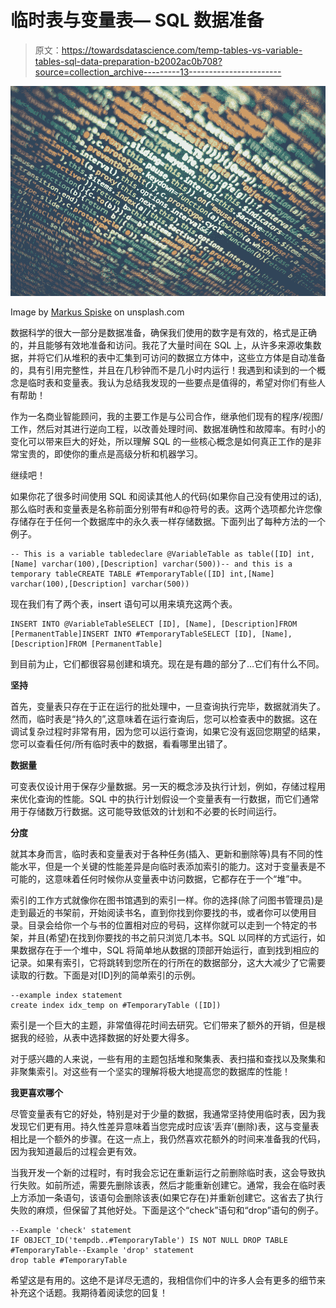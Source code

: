 # 临时表与变量表— SQL 数据准备

> 原文：<https://towardsdatascience.com/temp-tables-vs-variable-tables-sql-data-preparation-b2002ac0b708?source=collection_archive---------13----------------------->

![](img/b453f50d54f5244ef8f4d8878fc7eda0.png)

Image by [Markus Spiske](https://unsplash.com/@markusspiske) on unsplash.com

数据科学的很大一部分是数据准备，确保我们使用的数字是有效的，格式是正确的，并且能够有效地准备和访问。我花了大量时间在 SQL 上，从许多来源收集数据，并将它们从堆积的表中汇集到可访问的数据立方体中，这些立方体是自动准备的，具有引用完整性，并且在几秒钟而不是几小时内运行！我遇到和读到的一个概念是临时表和变量表。我认为总结我发现的一些要点是值得的，希望对你们有些人有帮助！

作为一名商业智能顾问，我的主要工作是与公司合作，继承他们现有的程序/视图/工作，然后对其进行逆向工程，以改善处理时间、数据准确性和故障率。有时小的变化可以带来巨大的好处，所以理解 SQL 的一些核心概念是如何真正工作的是非常宝贵的，即使你的重点是高级分析和机器学习。

继续吧！

如果你花了很多时间使用 SQL 和阅读其他人的代码(如果你自己没有使用过的话),那么临时表和变量表是名称前面分别带有#和@符号的表。这两个选项都允许您像存储存在于任何一个数据库中的永久表一样存储数据。下面列出了每种方法的一个例子。

```
-- This is a variable tabledeclare @VariableTable as table([ID] int,[Name] varchar(100),[Description] varchar(500))-- and this is a temporary tableCREATE TABLE #TemporaryTable([ID] int,[Name] varchar(100),[Description] varchar(500))
```

现在我们有了两个表，insert 语句可以用来填充这两个表。

```
INSERT INTO @VariableTableSELECT [ID], [Name], [Description]FROM [PermanentTable]INSERT INTO #TemporaryTableSELECT [ID], [Name], [Description]FROM [PermanentTable]
```

到目前为止，它们都很容易创建和填充。现在是有趣的部分了…它们有什么不同。

**坚持**

首先，变量表只存在于正在运行的批处理中，一旦查询执行完毕，数据就消失了。然而，临时表是“持久的”,这意味着在运行查询后，您可以检查表中的数据。这在调试复杂过程时非常有用，因为您可以运行查询，如果它没有返回您期望的结果，您可以查看任何/所有临时表中的数据，看看哪里出错了。

**数据量**

可变表仅设计用于保存少量数据。另一天的概念涉及执行计划，例如，存储过程用来优化查询的性能。SQL 中的执行计划假设一个变量表有一行数据，而它们通常用于存储数万行数据。这可能导致低效的计划和不必要的长时间运行。

**分度**

就其本身而言，临时表和变量表对于各种任务(插入、更新和删除等)具有不同的性能水平，但是一个关键的性能差异是向临时表添加索引的能力。这对于变量表是不可能的，这意味着任何时候你从变量表中访问数据，它都存在于一个“堆”中。

索引的工作方式就像你在图书馆遇到的索引一样。你的选择(除了问图书管理员)是走到最近的书架前，开始阅读书名，直到你找到你要找的书，或者你可以使用目录。目录会给你一个与书的位置相对应的号码，这样你就可以走到一个特定的书架，并且(希望)在找到你要找的书之前只浏览几本书。SQL 以同样的方式运行，如果数据存在于一个堆中，SQL 将简单地从数据的顶部开始运行，直到找到相应的记录。如果有索引，它将跳转到您所在的行所在的数据部分，这大大减少了它需要读取的行数。下面是对[ID]列的简单索引的示例。

```
--example index statement
create index idx_temp on #TemporaryTable ([ID])
```

索引是一个巨大的主题，非常值得花时间去研究。它们带来了额外的开销，但是根据我的经验，从表中选择数据的好处要大得多。

对于感兴趣的人来说，一些有用的主题包括堆和聚集表、表扫描和查找以及聚集和非聚集索引。对这些有一个坚实的理解将极大地提高您的数据库的性能！

**我更喜欢哪个**

尽管变量表有它的好处，特别是对于少量的数据，我通常坚持使用临时表，因为我发现它们更有用。持久性差异意味着当您完成时应该‘丢弃’(删除)表，这与变量表相比是一个额外的步骤。在这一点上，我仍然喜欢花额外的时间来准备我的代码，因为我知道最后的过程会更有效。

当我开发一个新的过程时，有时我会忘记在重新运行之前删除临时表，这会导致执行失败。如前所述，需要先删除该表，然后才能重新创建它。通常，我会在临时表上方添加一条语句，该语句会删除该表(如果它存在)并重新创建它。这省去了执行失败的麻烦，但保留了其他好处。下面是这个“check”语句和“drop”语句的例子。

```
--Example 'check' statement
IF OBJECT_ID('tempdb..#TemporaryTable') IS NOT NULL DROP TABLE #TemporaryTable--Example 'drop' statement
drop table #TemporaryTable
```

希望这是有用的。这绝不是详尽无遗的，我相信你们中的许多人会有更多的细节来补充这个话题。我期待着阅读您的回复！